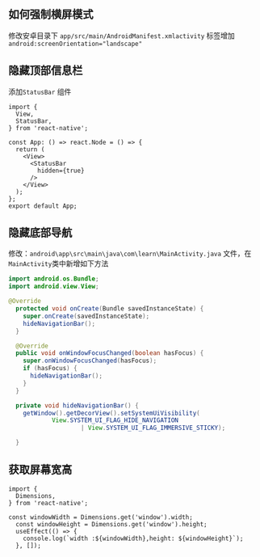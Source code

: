 ## 如何强制横屏模式

修改安卓目录下 `app/src/main/AndroidManifest.xmlactivity` 标签增加`android:screenOrientation="landscape"`

## 隐藏顶部信息栏

添加`StatusBar` 组件

```react
import {
  View,
  StatusBar,
} from 'react-native';

const App: () => react.Node = () => {
  return (
    <View>
      <StatusBar
        hidden={true}
      />
    </View>
  );
};
export default App;
```

## 隐藏底部导航

修改：`android\app\src\main\java\com\learn\MainActivity.java` 文件，在`MainActivity`类中新增如下方法

```java
import android.os.Bundle;
import android.view.View;

@Override
  protected void onCreate(Bundle savedInstanceState) {
    super.onCreate(savedInstanceState);
    hideNavigationBar();
  }

  @Override
  public void onWindowFocusChanged(boolean hasFocus) {
    super.onWindowFocusChanged(hasFocus);
    if (hasFocus) {
      hideNavigationBar();
    }
  }

  private void hideNavigationBar() {
    getWindow().getDecorView().setSystemUiVisibility(
            View.SYSTEM_UI_FLAG_HIDE_NAVIGATION
                    | View.SYSTEM_UI_FLAG_IMMERSIVE_STICKY);

  }
```

## 获取屏幕宽高

```react
import {
  Dimensions,
} from 'react-native';

const windowWidth = Dimensions.get('window').width;
  const windowHeight = Dimensions.get('window').height;
  useEffect(() => {
    console.log(`width :${windowWidth},height: ${windowHeight}`);
  }, []);
```
